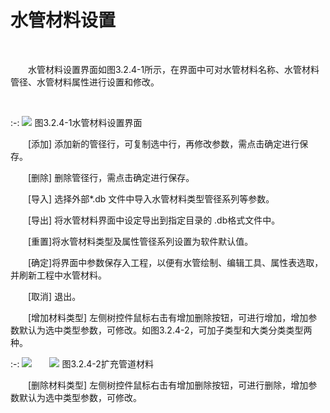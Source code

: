 

# 水管材料设置
<br/>

&emsp;&emsp;水管材料设置界面如图3.2.4-1所示，在界面中可对水管材料名称、水管材料管径、水管材料属性进行设置和修改。

<br/>

:-: ![](images/66.png)
图3.2.4-1水管材料设置界面
<br/>

&emsp;&emsp;[添加] 添加新的管径行，可复制选中行，再修改参数，需点击确定进行保存。

&emsp;&emsp;[删除] 删除管径行，需点击确定进行保存。

&emsp;&emsp;[导入] 选择外部\*.db 文件中导入水管材料类型管径系列等参数。

&emsp;&emsp;[导出] 将水管材料界面中设定导出到指定目录的 .db格式文件中。

&emsp;&emsp;[重置\]将水管材料类型及属性管径系列设置为软件默认值。

&emsp;&emsp;[确定\]将界面中参数保存入工程，以便有水管绘制、编辑工具、属性表选取，并刷新工程中水管材料。

&emsp;&emsp;[取消\] 退出。

&emsp;&emsp;[增加材料类型\] 左侧树控件鼠标右击有增加删除按钮，可进行增加，增加参数默认为选中类型参数，可修改。如图3.2.4-2，可加子类型和大类分类类型两种。
<br/>

:-: ![](images/67.png)&emsp;&emsp;![](images/68.png)
图3.2.4-2扩充管道材料
<br/>

&emsp;&emsp;[删除材料类型\] 左侧树控件鼠标右击有增加删除按钮，可进行删除，增加参数默认为选中类型参数，可修改。